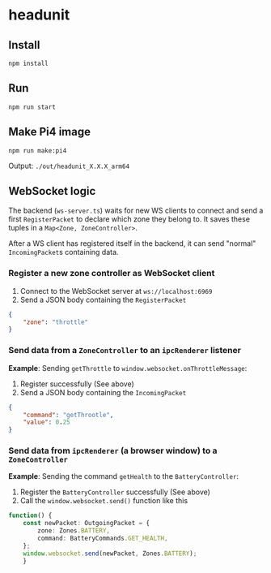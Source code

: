 # headunit


## Install

```
npm install
```

## Run

```
npm run start
```

## Make Pi4 image

```
npm run make:pi4
```

Output: `./out/headunit_X.X.X_arm64`

## WebSocket logic

The backend (`ws-server.ts`) waits for new WS clients to connect and send a first `RegisterPacket` to declare which zone they belong to. It saves these tuples in a `Map<Zone, ZoneController>`.

After a WS client has registered itself in the backend, it can send "normal" `IncomingPacket`s containing data.

### Register a new zone controller as WebSocket client

1. Connect to the WebSocket server at `ws://localhost:6969`
2. Send a JSON body containing the `RegisterPacket`
```json
{
    "zone": "throttle"
}
```

### Send data from a `ZoneController` to an `ipcRenderer` listener

**Example**: Sending `getThrottle` to `window.websocket.onThrottleMessage`:

1. Register successfully (See above)
2. Send a JSON body containing the `IncomingPacket`
```json
{
    "command": "getThrootle",
    "value": 0.25
}
```

### Send data from `ipcRenderer` (a browser window) to a `ZoneController`

**Example**: Sending the command `getHealth` to the `BatteryController`:

1. Register the `BatteryController` successfully (See above)
2. Call the `window.websocket.send()` function like this
```ts
function() {
    const newPacket: OutgoingPacket = {
        zone: Zones.BATTERY,
        command: BatteryCommands.GET_HEALTH,
    };
    window.websocket.send(newPacket, Zones.BATTERY);
    }
```

